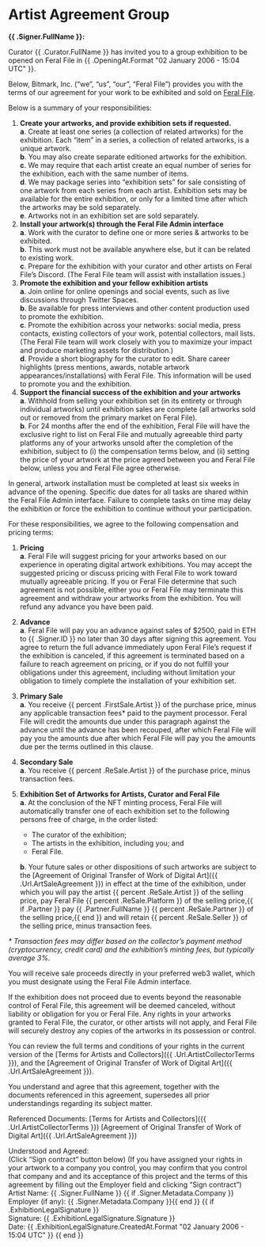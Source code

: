 # Artist Agreement Group

**{{ .Signer.FullName }}:**

Curator {{ .Curator.FullName }} has invited you to a group exhibition to be opened on Feral File in {{ .OpeningAt.Format "02 January 2006 - 15:04 UTC" }}.

Below, Bitmark, Inc. (“we”, “us”, “our”, “Feral File”) provides you with the terms of our agreement for your work to be exhibited and sold on [Feral File](https://feralfile.com).

Below is a summary of your responsibilities:

1. **Create your artworks, and provide exhibition sets if requested.**  
   **a**. Create at least one series (a collection of related artworks) for the exhibition. Each “item” in a series, a collection of related artworks, is a unique artwork.  
   **b**. You may also create separate editioned artworks for the exhibition.  
   **c**. We may require that each artist create an equal number of series for the exhibition, each with the same number of items.  
   **d**. We may package series into “exhibition sets” for sale consisting of one artwork from each series from each artist. Exhibition sets may be available for the entire exhibition, or only for a limited time after which the artworks may be sold separately.  
   **e**. Artworks not in an exhibition set are sold separately.
2. **Install your artwork(s) through the Feral File Admin interface**  
   **a**. Work with the curator to define one or more series & artworks to be exhibited.  
   **b**. This work must not be available anywhere else, but it can be related to existing work.  
   **c**. Prepare for the exhibition with your curator and other artists on Feral File’s Discord. (The Feral File team will assist with installation issues.)
3. **Promote the exhibition and your fellow exhibition artists**  
   **a**. Join online for online openings and social events, such as live discussions through Twitter Spaces.  
   **b**. Be available for press interviews and other content production used to promote the exhibition.  
   **c**. Promote the exhibition across your networks: social media, press contacts, existing collectors of your work, potential collectors, mail lists. (The Feral File team will work closely with you to maximize your impact and produce marketing assets for distribution.)  
   **d**. Provide a short biography for the curator to edit. Share career highlights (press mentions, awards, notable artwork appearances/installations) with Feral File. This information will be used to promote you and the exhibition.
4. **Support the financial success of the exhibition and your artworks**  
   **a**. Withhold from selling your exhibition set (in its entirety or through individual artworks) until exhibition sales are complete (all artworks sold out or removed from the primary market on Feral File).  
   **b**. For 24 months after the end of the exhibition, Feral File will have the exclusive right to list on Feral File and mutually agreeable third party platforms any of your artworks unsold after the completion of the exhibition, subject to (i) the compensation terms below, and (ii) setting the price of your artwork at the price agreed between you and Feral File below, unless you and Feral File agree otherwise.

In general, artwork installation must be completed at least six weeks in advance of the opening. Specific due dates for all tasks are shared within the Feral File Admin interface. Failure to complete tasks on time may delay the exhibition or force the exhibition to continue without your participation.

For these responsibilities, we agree to the following compensation and pricing terms:

1. **Pricing**  
   **a**. Feral File will suggest pricing for your artworks based on our experience in operating digital artwork exhibitions. You may accept the suggested pricing or discuss pricing with Feral File to work toward mutually agreeable pricing. If you or Feral File determine that such agreement is not possible, either you or Feral File may terminate this agreement and withdraw your artworks from the exhibition. You will refund any advance you have been paid.
2. **Advance**  
   **a**. Feral File will pay you an advance against sales of $2500, paid in ETH to {{ .Signer.ID }} no later than 30 days after signing this agreement. You agree to return the full advance immediately upon Feral File’s request if the exhibition is canceled, if this agreement is terminated based on a failure to reach agreement on pricing, or if you do not fulfill your obligations under this agreement, including without limitation your obligation to timely complete the installation of your exhibition set.
3. **Primary Sale**  
   **a**. You receive {{ percent .FirstSale.Artist }} of the purchase price, minus any applicable transaction fees\* paid to the payment processor. Feral File will credit the amounts due under this paragraph against the advance until the advance has been recouped, after which Feral File will pay you the amounts due after which Feral File will pay you the amounts due per the terms outlined in this clause.
4. **Secondary Sale**  
   **a**. You receive {{ percent .ReSale.Artist }} of the purchase price, minus transaction fees.
5. **Exhibition Set of Artworks for Artists, Curator and Feral File**  
   **a**. At the conclusion of the NFT minting process, Feral File will automatically transfer one of each exhibition set to the following persons free of charge, in the order listed:

   - The curator of the exhibition;
   - The artists in the exhibition, including you; and
   - Feral File.

   **b**. Your future sales or other dispositions of such artworks are subject to the [Agreement of Original Transfer of Work of Digital Art]({{ .Url.ArtSaleAgreement }}) in effect at the time of the exhibition, under which you will pay the artist {{ percent .ReSale.Artist }} of the selling price, pay Feral File {{ percent .ReSale.Platform }} of the selling price,{{ if .Partner }} pay {{ .Partner.FullName }} {{ percent .ReSale.Partner }} of the selling price,{{ end }} and will retain {{ percent .ReSale.Seller }} of the selling price, minus transaction fees.

_\* Transaction fees may differ based on the collector’s payment method (cryptocurrency, credit card) and the exhibition’s minting fees, but typically average 3%._

You will receive sale proceeds directly in your preferred web3 wallet, which you must designate using the Feral File Admin interface.

If the exhibition does not proceed due to events beyond the reasonable control of Feral File, this agreement will be deemed canceled, without liability or obligation for you or Feral File. Any rights in your artworks granted to Feral File, the curator, or other artists will not apply, and Feral File will securely destroy any copies of the artworks in its possession or control.

You can review the full terms and conditions of your rights in the current version of the [Terms for Artists and Collectors]({{ .Url.ArtistCollectorTerms }}), and the [Agreement of Original Transfer of Work of Digital Art]({{ .Url.ArtSaleAgreement }}).

You understand and agree that this agreement, together with the documents referenced in this agreement, supersedes all prior understandings regarding its subject matter.

Referenced Documents:
[Terms for Artists and Collectors]({{ .Url.ArtistCollectorTerms }})
[Agreement of Original Transfer of Work of Digital Art]({{ .Url.ArtSaleAgreement }})

Understood and Agreed:
<br>(Click “Sign contract” button below)
(If you have assigned your rights in your artwork to a company you control, you may confirm that you control that company and and its acceptance of this project and the terms of this agreement by filling out the Employer field and clicking “Sign contract”)
<br>Artist Name: {{ .Signer.FullName }}
{{ if .Signer.Metadata.Company }}<br>Employer (if any): {{ .Signer.Metadata.Company }}{{ end }}
{{ if .ExhibitionLegalSignature }}
<br>Signature: {{ .ExhibitionLegalSignature.Signature }}
<br>Date: {{ .ExhibitionLegalSignature.CreatedAt.Format "02 January 2006 - 15:04 UTC" }}
{{ end }}

